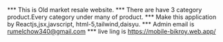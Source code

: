 *** This is Old market resale website.
*** There are have 3 category product.Every category under many of product.
*** Make this application by Reactjs,jsx,javscript, html-5,tailwind,daisyu.
*** Admin email is rumelchow340@gmail.com
*** live ling is https://mobile-bikroy.web.app/
